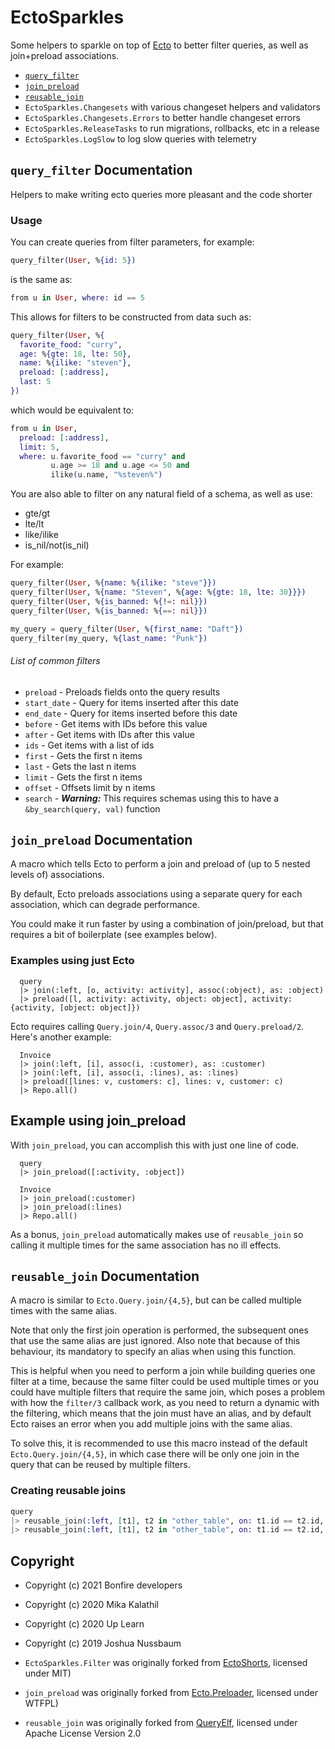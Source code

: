 # EctoSparkles

Some helpers to sparkle on top of [Ecto](https://hexdocs.pm/ecto/Ecto.html) to better filter queries, as well as join+preload associations.

- [`query_filter`](#query_filter-documentation)
- [`join_preload`](#join_preload-documentation)
- [`reusable_join`](#reusablejoin-documentation)
- `EctoSparkles.Changesets` with various changeset helpers and validators
- `EctoSparkles.Changesets.Errors` to better handle changeset errors
- `EctoSparkles.ReleaseTasks` to run migrations, rollbacks, etc in a release
- `EctoSparkles.LogSlow` to log slow queries with telemetry

## `query_filter` Documentation

Helpers to make writing ecto queries more pleasant and the code shorter

### Usage

You can create queries from filter parameters, for example: 

```elixir
query_filter(User, %{id: 5})
```
is the same as:
```elixir
from u in User, where: id == 5
```

This allows for filters to be constructed from data such as:
```elixir
query_filter(User, %{
  favorite_food: "curry",
  age: %{gte: 18, lte: 50},
  name: %{ilike: "steven"},
  preload: [:address],
  last: 5
})
```
which would be equivalent to:
```elixir
from u in User,
  preload: [:address],
  limit: 5,
  where: u.favorite_food == "curry" and
         u.age >= 18 and u.age <= 50 and
         ilike(u.name, "%steven%")
```

You are also able to filter on any natural field of a schema, as well as use:
- gte/gt
- lte/lt
- like/ilike
- is_nil/not(is_nil)

For example:
```elixir
query_filter(User, %{name: %{ilike: "steve"}})
query_filter(User, %{name: "Steven", %{age: %{gte: 18, lte: 30}}})
query_filter(User, %{is_banned: %{!=: nil}})
query_filter(User, %{is_banned: %{==: nil}})

my_query = query_filter(User, %{first_name: "Daft"})
query_filter(my_query, %{last_name: "Punk"})
```

###### List of common filters
- `preload` - Preloads fields onto the query results
- `start_date` - Query for items inserted after this date
- `end_date` - Query for items inserted before this date
- `before` - Get items with IDs before this value
- `after` - Get items with IDs after this value
- `ids` - Get items with a list of ids
- `first` - Gets the first n items
- `last` - Gets the last n items
- `limit` - Gets the first n items
- `offset` - Offsets limit by n items
- `search` - ***Warning:*** This requires schemas using this to have a `&by_search(query, val)` function


## `join_preload` Documentation

A macro which tells Ecto to perform a join and preload of (up to 5 nested levels of) associations.

By default, Ecto preloads associations using a separate query for each association, which can degrade performance.

You could make it run faster by using a combination of join/preload, but that requires a bit of boilerplate (see examples below).

### Examples using just Ecto
```
  query
  |> join(:left, [o, activity: activity], assoc(:object), as: :object)
  |> preload([l, activity: activity, object: object], activity: {activity, [object: object]})
```

Ecto requires calling `Query.join/4`, `Query.assoc/3` and `Query.preload/2`. Here's another example:

```
  Invoice
  |> join(:left, [i], assoc(i, :customer), as: :customer)
  |> join(:left, [i], assoc(i, :lines), as: :lines)
  |> preload([lines: v, customers: c], lines: v, customer: c)
  |> Repo.all()
```

## Example using join_preload

With `join_preload`, you can accomplish this with just one line of code.

```
  query
  |> join_preload([:activity, :object])
```

```
  Invoice
  |> join_preload(:customer)
  |> join_preload(:lines)
  |> Repo.all()
```

As a bonus, `join_preload` automatically makes use of `reusable_join`
so calling it multiple times for the same association has no ill effects.


## `reusable_join` Documentation

A macro is similar to `Ecto.Query.join/{4,5}`, but can be called multiple times 
with the same alias.

Note that only the first join operation is performed, the subsequent ones that use the same alias
are just ignored. Also note that because of this behaviour, its mandatory to specify an alias when
using this function.

This is helpful when you need to perform a join while building queries one filter at a time,
because the same filter could be used multiple times or you could have multiple filters that
require the same join, which poses a problem with how the `filter/3` callback work, as you
need to return a dynamic with the filtering, which means that the join must have an alias,
and by default Ecto raises an error when you add multiple joins with the same alias.

To solve this, it is recommended to use this macro instead of the default `Ecto.Query.join/{4,5}`,
in which case there will be only one join in the query that can be reused by multiple filters.

### Creating reusable joins

```elixir
query
|> reusable_join(:left, [t1], t2 in "other_table", on: t1.id == t2.id, as: :other_a)
|> reusable_join(:left, [t1], t2 in "other_table", on: t1.id == t2.id, as: :other_b)
```


## Copyright 

- Copyright (c) 2021 Bonfire developers
- Copyright (c) 2020 Mika Kalathil
- Copyright (c) 2020 Up Learn
- Copyright (c) 2019 Joshua Nussbaum 

- `EctoSparkles.Filter` was originally forked from [EctoShorts](https://github.com/MikaAK/ecto_shorts), licensed under MIT)
- `join_preload` was originally forked from [Ecto.Preloader](https://github.com/joshnuss/ecto_preloader), licensed under WTFPL)
- `reusable_join` was originally forked from [QueryElf](https://gitlab.com/up-learn-uk/query-elf), licensed under Apache License Version 2.0
